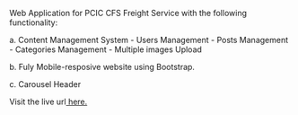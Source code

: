 Web Application for PCIC CFS Freight Service with the following functionality:

a. Content Management System
      - Users Management 
      - Posts Management
      - Categories Management
      - Multiple images Upload
   
b. Fuly Mobile-resposive website using Bootstrap.

c. Carousel Header

Visit the live url<a href="pciccfs.com"> here.</a>
